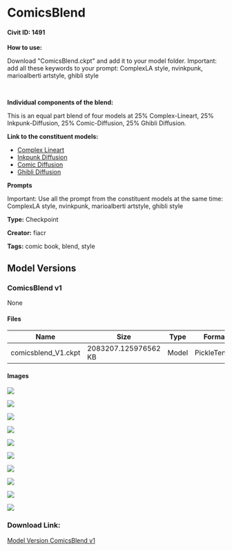 # ComicsBlend

#### Civit ID: 1491

<p><strong>How to use:</strong></p><p>Download "ComicsBlend.ckpt" and add it to your model folder. Important: add all these keywords to your prompt: ComplexLA style, nvinkpunk, marioalberti artstyle, ghibli style</p><p><br /></p><p><strong>Individual components of the blend:</strong></p><p>This is an equal part blend of four models at 25% Complex-Lineart, 25% Inkpunk-Diffusion, 25% Comic-Diffusion, 25% Ghibli Diffusion.</p><p><strong>Link to the constituent models:</strong></p><ul><li><a href="https://civitai.com/models/65/complex-lineart" rel="ugc" target="_blank">Complex Lineart</a></li><li><a href="https://civitai.com/models/1087/inkpunk-diffusion" rel="ugc" target="_blank">Inkpunk Diffusion</a></li><li><a href="https://civitai.com/models/13/comic-diffusion" rel="ugc" target="_blank">Comic Diffusion</a></li><li><a href="https://civitai.com/models/1066/ghibli-diffusion" rel="ugc" target="_blank">Ghibli Diffusion</a></li></ul><p><strong>Prompts</strong></p><p>Important: Use all the prompt from the constituent models at the same time: ComplexLA style, nvinkpunk, marioalberti artstyle, ghibli style</p>

**Type:** Checkpoint

**Creator:** fiacr

**Tags:** comic book, blend, style

## Model Versions

### ComicsBlend v1

None

#### Files

| Name | Size | Type | Format | Download Url | AutoV1 | AutoV2 | SHA256 | CRC32 | BLAKE3 |
| --- | --- | --- | --- | --- | --- | --- | --- | --- | --- |
| comicsblend_V1.ckpt | 2083207.125976562 KB | Model | PickleTensor | https://civitai.com/api/download/models/1592 | FAE962E2 | FEC96EBD64 | FEC96EBD64756461D84E3C41A4BD00824CE89DD28DD12365CADDD5BB8DDA0C9A | C086B6C1 | DD4FC5CBD12A428032CF6A83CA141486C5B352EC4C9CE080CF40980BB0C29D0A |

#### Images

<p><img src="https://image.civitai.com/xG1nkqKTMzGDvpLrqFT7WA/36d153b8-fae8-4859-0300-6533256de100/width=450/14727.jpeg" /></p>

<p><img src="https://image.civitai.com/xG1nkqKTMzGDvpLrqFT7WA/dd189c9b-a5c6-4045-cef3-f84a0a425e00/width=450/14726.jpeg" /></p>

<p><img src="https://image.civitai.com/xG1nkqKTMzGDvpLrqFT7WA/16596dbc-fb45-4abc-1d2f-58952f88b400/width=450/14725.jpeg" /></p>

<p><img src="https://image.civitai.com/xG1nkqKTMzGDvpLrqFT7WA/c12eb7fa-9f4b-472d-b291-330e40a78700/width=450/14724.jpeg" /></p>

<p><img src="https://image.civitai.com/xG1nkqKTMzGDvpLrqFT7WA/c4acde45-1c23-494b-6f2f-f290a46f4400/width=450/14723.jpeg" /></p>

<p><img src="https://image.civitai.com/xG1nkqKTMzGDvpLrqFT7WA/747f64e0-e4c0-4a03-e796-b12c5f44a900/width=450/14722.jpeg" /></p>

<p><img src="https://image.civitai.com/xG1nkqKTMzGDvpLrqFT7WA/7241ed56-11cb-4f17-6a93-2abf40f44f00/width=450/14721.jpeg" /></p>

<p><img src="https://image.civitai.com/xG1nkqKTMzGDvpLrqFT7WA/c882e5fb-270e-4f17-6c26-a08b6e275700/width=450/14720.jpeg" /></p>

<p><img src="https://image.civitai.com/xG1nkqKTMzGDvpLrqFT7WA/64a4cf8d-2bab-4093-b9a8-a8ce5f4d5700/width=450/14719.jpeg" /></p>

<p><img src="https://image.civitai.com/xG1nkqKTMzGDvpLrqFT7WA/3356a77a-c0d8-4e77-fcdd-c3033efd9500/width=450/14718.jpeg" /></p>

### Download Link:

[Model Version ComicsBlend v1](https://civitai.com/api/download/models/1592)

